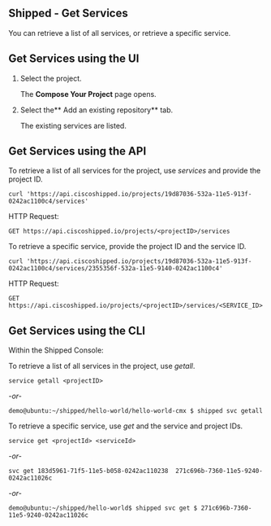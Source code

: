 ## Shipped - Get Services

You can retrieve a list of all services, or retrieve a specific service.



## Get Services using the UI

1. Select the project.

	The **Compose Your Project** page opens.

2. Select the** Add an existing repository** tab.

	The existing services are listed.









## Get Services using the API

To retrieve a list of all services for the project, use *services* and provide the project ID.

	curl 'https://api.ciscoshipped.io/projects/19d87036-532a-11e5-913f-0242ac1100c4/services'


HTTP Request:

	GET https://api.ciscoshipped.io/projects/<projectID>/services



To retrieve a specific service, provide the project ID and the service ID.

	curl 'https://api.ciscoshipped.io/projects/19d87036-532a-11e5-913f-0242ac1100c4/services/2355356f-532a-11e5-9140-0242ac1100c4'

HTTP Request:

	GET https://api.ciscoshipped.io/projects/<projectID>/services/<SERVICE_ID>


## Get Services using the CLI

Within the Shipped Console:

To retrieve a list of all services in the project, use *getall*.

	service getall <projectID>

*-or-*

	demo@ubuntu:~/shipped/hello-world/hello-world-cmx $ shipped svc getall


To retrieve a specific service, use *get* and the service and project IDs.

	service get <projectId> <serviceId>

*-or-*

	svc get 183d5961-71f5-11e5-b058-0242ac110238  271c696b-7360-11e5-9240-0242ac11026c

*-or-*

	demo@ubuntu:~/shipped/hello-world$ shipped svc get $ 271c696b-7360-11e5-9240-0242ac11026c

